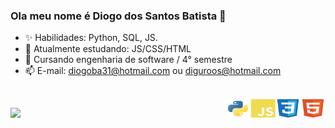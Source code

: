 ### Ola meu nome é Diogo dos Santos Batista 👋


- ✨ Habilidades: Python, SQL, JS.
- 🔭 Atualmente estudando: JS/CSS/HTML
- 💬 Cursando engenharia de software / 4° semestre
- 📫 E-mail: diogoba31@hotmail.com ou diguroos@hotmail.com



<div style="display: inline_block"><br>
  <img align="right" alt="HTML" height="30" width="40" src="https://raw.githubusercontent.com/devicons/devicon/master/icons/html5/html5-original.svg">
  <img align="right" alt="CSS" height="30" width="40" src="https://raw.githubusercontent.com/devicons/devicon/master/icons/css3/css3-original.svg">
  <img align="right" alt="Js" height="30" width="40" src="https://raw.githubusercontent.com/devicons/devicon/master/icons/javascript/javascript-plain.svg">
  <img align="right" alt="Python" height="30" width="40" src="https://raw.githubusercontent.com/devicons/devicon/master/icons/python/python-original.svg">
</div>

 <a href="https://www.linkedin.com/in/diogo-batista-305919253/" target="_blank"><img src="https://img.shields.io/badge/-LinkedIn-%230077B5?style=for-the-badge&logo=linkedin&logoColor=white"></a>
 

